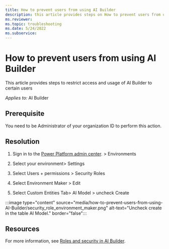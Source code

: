 ```yaml
---
title: How to prevent users from using AI Builder
description: this article provides steps on How to prevent users from using AI Builder
ms.reviewer: 
ms.topic: troubleshooting
ms.date: 5/24/2022
ms.subservice: 
---
```


# How to prevent users from using AI Builder

This article provides steps to restrict access and usage of AI Builder to certain users

_Applies to:_ AI Builder

## Prerequisite

You need to be Administrator of your organization ID to perform this action.


## Resolution

1. Sign in to the [Power Platform admin center](https://admin.powerplatform.microsoft.com/environments). > Environments
2. Select your environment> Settings
3. Select Users + permissions > Security Roles
4. Select Environment Maker > Edit

5. Select Custom Entities Tab> AI Model > uncheck Create

:::image type="content" source="media/how-to-prevent-users-from-using-AI-Builder/security_role_environment_maker.png" alt-text="Uncheck create in the table AI Model." border="false":::

## Resources

For more information, see [Roles and security in AI Builder](https://docs.microsoft.com/ai-builder/security).
